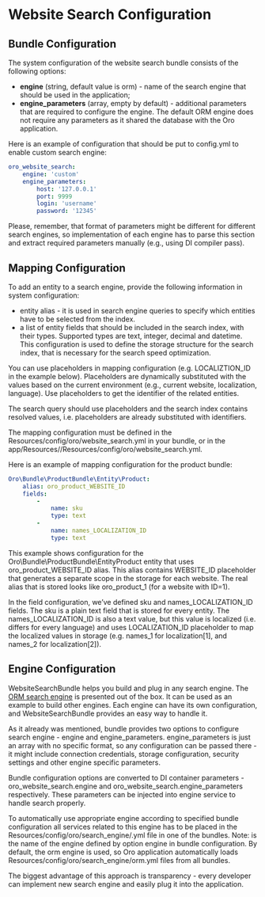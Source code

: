 # Website Search Configuration

## Bundle Configuration

The system configuration of the website search bundle consists of the following options:

* **engine** (string, default value is orm) - name of the search engine that should be used in the application;
* **engine_parameters** (array, empty by default) - additional parameters that are required to configure the engine. The default ORM engine does not require any parameters as it shared the database with the Oro application.

Here is an example of configuration that should be put to config.yml to enable custom search engine:

```yaml
oro_website_search:
    engine: 'custom'
    engine_parameters:
        host: '127.0.0.1'
        port: 9999
        login: 'username'
        password: '12345'
```

Please, remember, that format of parameters might be different for different search engines, so implementation of each engine has to parse this section and extract required parameters manually (e.g., using DI compiler pass).

## Mapping Configuration

To add an entity to a search engine, provide the following information in system configuration:

* entity alias - it is used in search engine queries to specify which entities have to be selected from the index.
* a list of entity fields that should be included in the search index, with their types. Supported types are text, integer, decimal and datetime. This configuration is used to define the storage structure for the search index, that is necessary for the search speed optimization.

You can use placeholders in mapping configuration (e.g. LOCALIZTION_ID in the example below). Placeholders are dynamically substituted with the values based on the current environment (e.g., current website, localization, language). Use placeholders to get the identifier of the related entities.

The search query should use placeholders and the search index contains resolved values,  i.e. placeholders are already substituted with identifiers.

The mapping configuration must be defined in the Resources/config/oro/website_search.yml  in your bundle, or in the app/Resources/<bundleName>/Resources/config/oro/website_search.yml.

Here is an example of mapping configuration for the product bundle:

```yaml
Oro\Bundle\ProductBundle\Entity\Product:
    alias: oro_product_WEBSITE_ID
    fields:
        -
            name: sku
            type: text
        -
            name: names_LOCALIZATION_ID
            type: text
```

This example shows configuration for the Oro\\Bundle\\ProductBundle\\EntityProduct entity that uses oro_product_WEBSITE_ID alias. This alias contains WEBSITE_ID placeholder that generates a separate scope in the storage for each website. The real alias that is stored looks like oro_product_1 (for a website with ID=1).

In the field configuration, we’ve defined sku and names_LOCALIZATION_ID fields.
The sku is a plain text field that is stored for every entity.
The names_LOCALIZATION_ID is also a text value, but this value is localized
(i.e. differs for every language) and uses LOCALIZATION_ID placeholder to map the localized values in storage (e.g. names_1 for localization[1],  and names_2 for localization[2]).

## Engine Configuration

WebsiteSearchBundle helps you build and plug in any search engine. The [ORM search engine](orm-engine.md#bundle-docs-commerce-website-search-bundle-orm) is presented out of the box. It can be used as an example to build other engines. Each engine can have its own configuration, and WebsiteSearchBundle provides an easy way to handle it.

As it already was mentioned, bundle provides two options to configure search engine - engine and engine_parameters.
engine_parameters is just an array with no specific format, so any configuration can be passed there - it might include connection credentials, storage configuration, security settings and other engine specific parameters.

Bundle configuration options are converted to DI container parameters - oro_website_search.engine and oro_website_search.engine_parameters respectively. These parameters can be injected into engine service to handle search properly.

To automatically use appropriate engine according to specified bundle configuration all services related to this engine has to be placed in the Resources/config/oro/search_engine/<engine>.yml file in one of the bundles. Note: <engine> is the name of the engine defined by option engine in bundle configuration. By default, the orm engine is used, so Oro application automatically loads Resources/config/oro/search_engine/orm.yml files from all bundles.

The biggest advantage of this approach is transparency - every developer can implement new search engine and easily plug it into the application.
